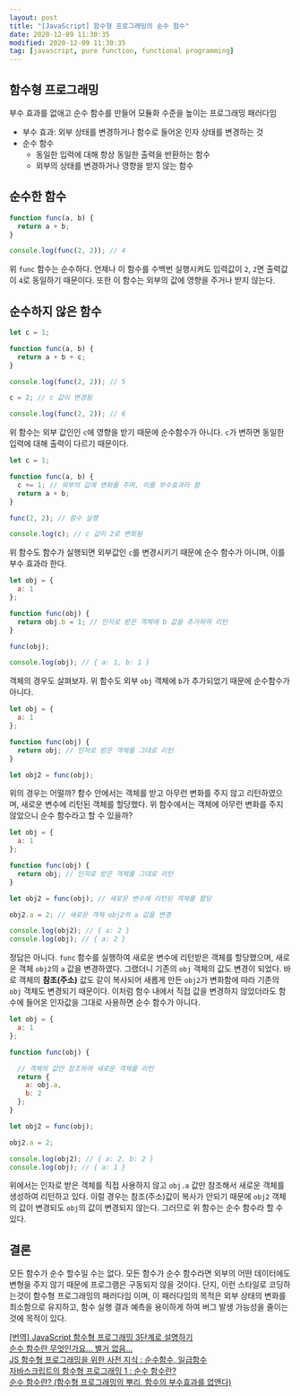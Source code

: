 ```yaml
---
layout: post
title: "[JavaScript] 함수형 프로그래밍의 순수 함수"
date: 2020-12-09 11:30:35
modified: 2020-12-09 11:30:35
tag: [javascript, pure function, functional programming]
---
```


## 함수형 프로그래밍
부수 효과를 없애고 순수 함수를 만들어 모듈화 수준을 높이는 프로그래밍 패러다임

* 부수 효과: 외부 상태를 변경하거나 함수로 들어온 인자 상태를 변경하는 것
* 순수 함수
    * 동일한 입력에 대해 항상 동일한 출력을 반환하는 함수
    * 외부의 상태를 변경하거나 영향을 받지 않는 함수

## 순수한 함수

```javascript
function func(a, b) {
  return a + b;
}

console.log(func(2, 2)); // 4
```

위 `func` 함수는 순수하다. 언제나 이 함수를 수백번 실행시켜도 입력값이 `2`, `2`면 출력값이 `4`로 동일하기 때문이다. 또한 이 함수는 외부의 값에 영향을 주거나 받지 않는다.

## 순수하지 않은 함수

```javascript
let c = 1;

function func(a, b) {
  return a + b + c;
}

console.log(func(2, 2)); // 5

c = 2; // c 값이 변경됨

console.log(func(2, 2)); // 6
```

위 함수는 외부 값인인 `c`에 영향을 받기 때문에 순수함수가 아니다. `c`가 변하면 동일한 입력에 대해 출력이 다르기 때문이다.

```javascript
let c = 1;

function func(a, b) {
  c += 1; // 외부의 값에 변화를 주며, 이를 부수효과라 함
  return a + b;
}

func(2, 2); // 함수 실행

console.log(c); // c 값이 2로 변화됨
```

위 함수도 함수가 실행되면 외부값인 `c`를 변경시키기 때문에 순수 함수가 아니며, 이를 부수 효과라 한다.

```javascript
let obj = {
  a: 1
};

function func(obj) {
  return obj.b = 1; // 인자로 받은 객체에 b 값을 추가하여 리턴
}

func(obj);

console.log(obj); // { a: 1, b: 1 }
```

객체의 경우도 살펴보자. 위 함수도 외부 `obj` 객체에 `b`가 추가되었기 때문에 순수함수가 아니다.

```javascript
let obj = {
  a: 1
};

function func(obj) {
  return obj; // 인자로 받은 객체를 그대로 리턴
}

let obj2 = func(obj);
```

위의 경우는 어떨까? 함수 안에서는 객체를 받고 아무런 변화를 주지 않고 리턴하였으며, 새로운 변수에 리턴된 객체를 할당했다. 위 함수에서는 객체에 아무런 변화를 주지 않았으니 순수 함수라고 할 수 있을까?

```javascript
let obj = {
  a: 1
};

function func(obj) {
  return obj; // 인자로 받은 객체를 그대로 리턴
}

let obj2 = func(obj); // 새로운 변수에 리턴된 객체를 할당

obj2.a = 2; // 새로운 객체 obj2의 a 값을 변경

console.log(obj2); // { a: 2 }
console.log(obj); // { a: 2 }
```

정답은 아니다. `func` 함수를 실행하여 새로운 변수에 리턴받은 객체를 할당했으며, 새로운 객체 `obj2`의 `a` 값을 변경하였다. 그랬더니 기존의 `obj` 객체의 값도 변경이 되었다. 바로 객체의 **참조(주소)** 값도 같이 복사되어 새롭게 만든 `obj2`가 변화함에 따라 기존의 `obj` 객체도 변경되기 때문이다. 이처럼 함수 내에서 직접 값을 변경하지 않았더라도 함수에 들어온 인자값을 그대로 사용하면 순수 함수가 아니다.

```javascript
let obj = {
  a: 1
};

function func(obj) {

  // 객체의 값만 참조하여 새로운 객체를 리턴
  return {
    a: obj.a,
    b: 2
  };
}

let obj2 = func(obj);

obj2.a = 2;

console.log(obj2); // { a: 2, b: 2 }
console.log(obj); // { a: 1 }
```

위에서는 인자로 받은 객체를 직접 사용하지 않고 `obj.a` 값만 참조해서 새로운 객체를 생성하여 리턴하고 있다. 이럴 경우는 참조(주소)값이 복사가 안되기 때문에 `obj2` 객체의 값이 변경되도 `obj`의 값이 변경되지 않는다. 그러므로 위 함수는 순수 함수라 할 수 있다.

## 결론
모든 함수가 순수 할수일 수는 없다. 모든 함수가 순수 함수라면 외부의 어떤 데이터에도 변형을 주지 않기 때문에 프로그램은 구동되지 않을 것이다. 단지, 이런 스타일로 코딩하는것이 함수형 프로그래밍의 패러다임 이며, 이 패러다임의 목적은 외부 상태의 변화를 최소함으로 유지하고, 함수 실행 결과 예측을 용이하게 하여 버그 발생 가능성을 줄이는 것에 목적이 있다.

[[번역] JavaScript 함수형 프로그래밍 3단계로 설명하기](https://blog.ull.im/engineering/2019/04/07/functional-programming-with-javascript-in-3-steps.html)  
[순수 함수란 무엇인가요... 별거 없음...](https://mrgamza.tistory.com/634)  
[JS 함수형 프로그래밍을 위한 사전 지식 : 순수함수, 일급함수](https://darrengwon.tistory.com/595)  
[자바스크립트의 함수형 프로그래밍 1 : 순수 함수란?](https://soldonii.tistory.com/80)  
[순수 함수란? (함수형 프로그래밍의 뿌리, 함수의 부수효과를 없앤다)](https://jeong-pro.tistory.com/23)
